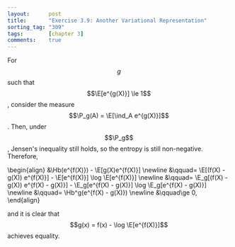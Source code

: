 ```yaml
---
layout:      post
title:       "Exercise 3.9: Another Variational Representation"
sorting_tag: "309"
tags:        [chapter 3]
comments:    true
---
```


For $$g$$ such that $$\E[e^{g(X)}] \le 1$$, consider the measure $$\P_g(A) = \E[\ind_A e^{g(X)}]$$.
Then, under $$\P_g$$, Jensen's inequality still holds, so the entropy is still non-negative.
Therefore,

\begin{align}
    &\Hb(e^{f(X)}) - \E[g(X)e^{f(X)}] \newline
    &\qquad= \E[(f(X) - g(X)) e^{f(X)}] - \E[e^{f(X)}] \log \E[e^{f(X)}] \newline
    &\qquad= \E_g[(f(X) - g(X)) e^{f(X) - g(X)}] - \E_g[e^{f(X) - g(X)}] \log \E_g[e^{f(X) - g(X)}] \newline
    &\qquad= \Hb^g(e^{f(X) - g(X)}) \newline
    &\qquad\ge 0,
\end{align}

and it is clear that $$g(x) = f(x) - \log \E[e^{f(X)}]$$ achieves equality.